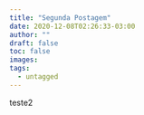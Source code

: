 ```yaml
---
title: "Segunda Postagem"
date: 2020-12-08T02:26:33-03:00
author: ""
draft: false
toc: false
images:
tags:
  - untagged
---
```


teste2